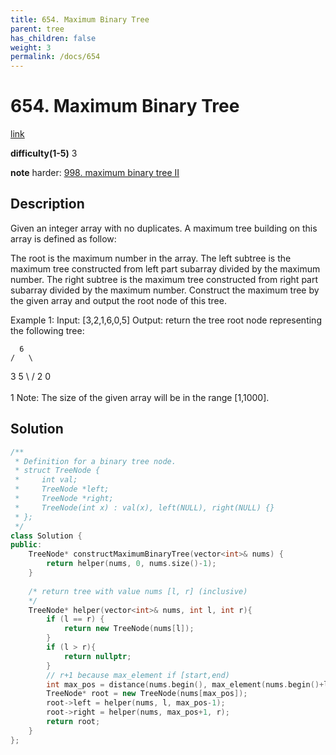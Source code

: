 ```yaml
---
title: 654. Maximum Binary Tree
parent: tree
has_children: false
weight: 3
permalink: /docs/654
---
```

# 654. Maximum Binary Tree
[link](https://leetcode.com/problems/maximum-binary-tree/)

**difficulty(1-5)**
3

**note**
harder: [998. maximum binary tree II](/docs/998)

## Description
Given an integer array with no duplicates. A maximum tree building on this array is defined as follow:

The root is the maximum number in the array.
The left subtree is the maximum tree constructed from left part subarray divided by the maximum number.
The right subtree is the maximum tree constructed from right part subarray divided by the maximum number.
Construct the maximum tree by the given array and output the root node of this tree.

Example 1:
Input: [3,2,1,6,0,5]
Output: return the tree root node representing the following tree:

      6
    /   \
   3     5
    \    / 
     2  0   
       \
        1
Note:
The size of the given array will be in the range [1,1000].

## Solution
```c++
/**
 * Definition for a binary tree node.
 * struct TreeNode {
 *     int val;
 *     TreeNode *left;
 *     TreeNode *right;
 *     TreeNode(int x) : val(x), left(NULL), right(NULL) {}
 * };
 */
class Solution {
public:
    TreeNode* constructMaximumBinaryTree(vector<int>& nums) {
        return helper(nums, 0, nums.size()-1);
    }
    
    /* return tree with value nums [l, r] (inclusive)
    */
    TreeNode* helper(vector<int>& nums, int l, int r){
        if (l == r) {
            return new TreeNode(nums[l]);
        }
        if (l > r){
            return nullptr;
        }
        // r+1 because max_element if [start,end)
        int max_pos = distance(nums.begin(), max_element(nums.begin()+l, nums.begin()+r+1)); 
        TreeNode* root = new TreeNode(nums[max_pos]);
        root->left = helper(nums, l, max_pos-1);
        root->right = helper(nums, max_pos+1, r);
        return root;
    }
};
```